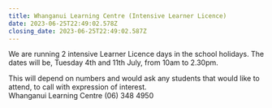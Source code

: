 ```yaml
---
title: Whanganui Learning Centre (Intensive Learner Licence)
date: 2023-06-25T22:49:02.578Z
closing_date: 2023-06-25T22:49:02.587Z
---
```

We are running 2 intensive Learner Licence days in the school holidays. The dates will be, Tuesday 4th and 11th July, from 10am to 2.30pm.

This will depend on numbers and would ask any students that would like to attend, to call with expression of interest.\
Whanganui Learning Centre (06) 348 4950